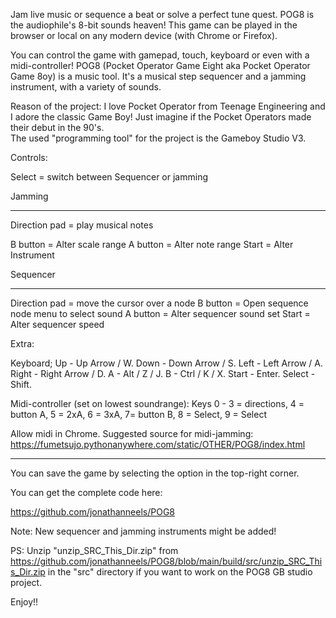 Jam live music or sequence a beat or solve a perfect tune quest.
POG8 is the audiophile's 8-bit sounds heaven!
This game can be played in the browser or local on any modern device (with Chrome or Firefox). 

You can control the game with gamepad, touch, keyboard or even with a midi-controller! 
POG8 (Pocket Operator Game Eight aka Pocket Operator Game 8oy) is a music tool. 
It's a musical step sequencer and a jamming instrument, with a variety of sounds. 


Reason of the project:  I love Pocket Operator from Teenage Engineering and I adore the classic Game Boy! 
Just imagine if the Pocket Operators made their debut in the 90's.  
The used "programming tool" for the project is the Gameboy Studio V3. 


Controls: 

Select = switch between Sequencer or jamming 

Jamming

--------

Direction pad = play musical notes

B button = Alter scale range
A button = Alter note range
Start = Alter Instrument

Sequencer

--------

Direction pad = move the cursor over a node
B button = Open sequence node menu to select sound
A button = Alter sequencer sound set
Start = Alter sequencer speed



Extra: 

Keyboard;
Up - Up Arrow / W.
Down - Down Arrow / S.
Left - Left Arrow / A.
Right - Right Arrow / D.
A - Alt / Z / J.
B - Ctrl / K / X.
Start - Enter.
Select - Shift.

Midi-controller (set on lowest soundrange):
Keys 0 - 3 = directions, 4 = button A,
5 = 2xA, 6 = 3xA, 7= button B,
8 = Select, 9 = Select

Allow midi in Chrome. Suggested source for midi-jamming:
https://fumetsujo.pythonanywhere.com/static/OTHER/POG8/index.html

--------


You can save the game by selecting the option in the top-right corner.


You can get the complete code here:

https://github.com/jonathanneels/POG8




Note: 
New sequencer and jamming instruments might be added! 

PS: 
Unzip "unzip_SRC_This_Dir.zip" from https://github.com/jonathanneels/POG8/blob/main/build/src/unzip_SRC_This_Dir.zip in the "src" directory if you want to work on the POG8 GB studio project.


Enjoy!!

